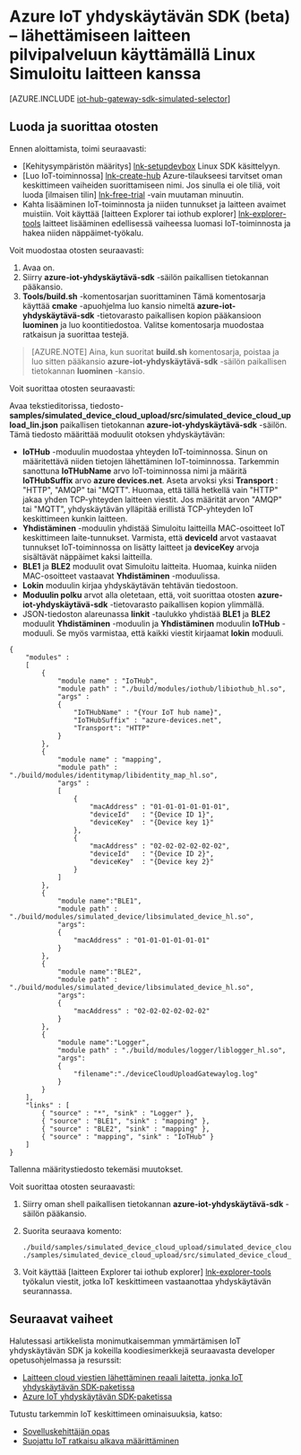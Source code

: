 <properties
    pageTitle="Simuloida laitetta, jonka IoT yhdyskäytävän SDK | Microsoft Azure"
    description="Azure IoT yhdyskäytävän SDK ongelmatilanteita Linux avulla voit havainnollistaa lähettämisen telemetriatietojen Simuloitu laitteesta Azure IoT yhdyskäytävän SDK: N avulla."
    services="iot-hub"
    documentationCenter=""
    authors="chipalost"
    manager="timlt"
    editor=""/>

<tags
     ms.service="iot-hub"
     ms.devlang="cpp"
     ms.topic="article"
     ms.tgt_pltfrm="na"
     ms.workload="na"
     ms.date="08/29/2016"
     ms.author="andbuc"/>


# <a name="azure-iot-gateway-sdk-beta--send-device-to-cloud-messages-with-a-simulated-device-using-linux"></a>Azure IoT yhdyskäytävän SDK (beta) – lähettämiseen laitteen pilvipalveluun käyttämällä Linux Simuloitu laitteen kanssa

[AZURE.INCLUDE [iot-hub-gateway-sdk-simulated-selector](../../includes/iot-hub-gateway-sdk-simulated-selector.md)]

## <a name="build-and-run-the-sample"></a>Luoda ja suorittaa otosten

Ennen aloittamista, toimi seuraavasti:

- [Kehitysympäristön määritys] [ lnk-setupdevbox] Linux SDK käsittelyyn.
- [Luo IoT-toiminnossa] [ lnk-create-hub] Azure-tilaukseesi tarvitset oman keskittimeen vaiheiden suorittamiseen nimi. Jos sinulla ei ole tiliä, voit luoda [ilmaisen tilin] [ lnk-free-trial] -vain muutaman minuutin.
- Kahta lisääminen IoT-toiminnosta ja niiden tunnukset ja laitteen avaimet muistiin. Voit käyttää [laitteen Explorer tai iothub explorer] [ lnk-explorer-tools] laitteet lisääminen edellisessä vaiheessa luomasi IoT-toiminnosta ja hakea niiden näppäimet-työkalu.

Voit muodostaa otosten seuraavasti:

1. Avaa on.
2. Siirry **azure-iot-yhdyskäytävä-sdk** -säilön paikallisen tietokannan pääkansio.
3. **Tools/build.sh** -komentosarjan suorittaminen Tämä komentosarja käyttää **cmake** -apuohjelma luo kansio nimeltä **azure-iot-yhdyskäytävä-sdk** -tietovarasto paikallisen kopion pääkansioon **luominen** ja luo koontitiedostoa. Valitse komentosarja muodostaa ratkaisun ja suorittaa testejä.

> [AZURE.NOTE]  Aina, kun suoritat **build.sh** komentosarja, poistaa ja luo sitten pääkansio **azure-iot-yhdyskäytävä-sdk** -säilön paikallisen tietokannan **luominen** -kansio.

Voit suorittaa otosten seuraavasti:

Avaa tekstieditorissa, tiedosto- **samples/simulated_device_cloud_upload/src/simulated_device_cloud_upload_lin.json** paikallisen tietokannan **azure-iot-yhdyskäytävä-sdk** -säilön. Tämä tiedosto määrittää moduulit otoksen yhdyskäytävän:

- **IoTHub** -moduulin muodostaa yhteyden IoT-toiminnossa. Sinun on määritettävä niiden tietojen lähettäminen IoT-toiminnossa. Tarkemmin sanottuna **IoTHubName** arvo IoT-toiminnossa nimi ja määritä **IoTHubSuffix** arvo **azure devices.net**. Aseta arvoksi yksi **Transport** : "HTTP", "AMQP" tai "MQTT". Huomaa, että tällä hetkellä vain "HTTP" jakaa yhden TCP-yhteyden laitteen viestit. Jos määrität arvon "AMQP" tai "MQTT", yhdyskäytävän ylläpitää erillistä TCP-yhteyden IoT keskittimeen kunkin laitteen.
- **Yhdistäminen** -moduulin yhdistää Simuloitu laitteilla MAC-osoitteet IoT keskittimeen laite-tunnukset. Varmista, että **deviceId** arvot vastaavat tunnukset IoT-toiminnossa on lisätty laitteet ja **deviceKey** arvoja sisältävät näppäimet kaksi laitteilla.
- **BLE1** ja **BLE2** moduulit ovat Simuloitu laitteita. Huomaa, kuinka niiden MAC-osoitteet vastaavat **Yhdistäminen** -moduulissa.
- **Lokin** moduulin kirjaa yhdyskäytävän tehtävän tiedostoon.
- **Moduulin polku** arvot alla oletetaan, että, voit suorittaa otosten **azure-iot-yhdyskäytävä-sdk** -tietovarasto paikallisen kopion ylimmällä.
- JSON-tiedoston alareunassa **linkit** -taulukko yhdistää **BLE1** ja **BLE2** moduulit **Yhdistäminen** -moduulin ja **Yhdistäminen** moduulin **IoTHub** -moduuli. Se myös varmistaa, että kaikki viestit kirjaamat **lokin** moduuli.

```
{
    "modules" :
    [ 
        {
            "module name" : "IoTHub",
            "module path" : "./build/modules/iothub/libiothub_hl.so",
            "args" : 
            {
                "IoTHubName" : "{Your IoT hub name}",
                "IoTHubSuffix" : "azure-devices.net",
                "Transport": "HTTP"
            }
        },
        {
            "module name" : "mapping",
            "module path" : "./build/modules/identitymap/libidentity_map_hl.so",
            "args" : 
            [
                {
                    "macAddress" : "01-01-01-01-01-01",
                    "deviceId"   : "{Device ID 1}",
                    "deviceKey"  : "{Device key 1}"
                },
                {
                    "macAddress" : "02-02-02-02-02-02",
                    "deviceId"   : "{Device ID 2}",
                    "deviceKey"  : "{Device key 2}"
                }
            ]
        },
        {
            "module name":"BLE1",
            "module path" : "./build/modules/simulated_device/libsimulated_device_hl.so",
            "args":
            {
                "macAddress" : "01-01-01-01-01-01"
            }
        },
        {
            "module name":"BLE2",
            "module path" : "./build/modules/simulated_device/libsimulated_device_hl.so",
            "args":
            {
                "macAddress" : "02-02-02-02-02-02"
            }
        },
        {
            "module name":"Logger",
            "module path" : "./build/modules/logger/liblogger_hl.so",
            "args":
            {
                "filename":"./deviceCloudUploadGatewaylog.log"
            }
        }
    ],
    "links" : [
        { "source" : "*", "sink" : "Logger" },
        { "source" : "BLE1", "sink" : "mapping" },
        { "source" : "BLE2", "sink" : "mapping" },
        { "source" : "mapping", "sink" : "IoTHub" }
    ]
}

```

Tallenna määritystiedosto tekemäsi muutokset.

Voit suorittaa otosten seuraavasti:

1. Siirry oman shell paikallisen tietokannan **azure-iot-yhdyskäytävä-sdk** -säilön pääkansio.
2. Suorita seuraava komento:

    ```
    ./build/samples/simulated_device_cloud_upload/simulated_device_cloud_upload_sample ./samples/simulated_device_cloud_upload/src/simulated_device_cloud_upload_lin.json
    ```

3. Voit käyttää [laitteen Explorer tai iothub explorer] [ lnk-explorer-tools] työkalun viestit, jotka IoT keskittimeen vastaanottaa yhdyskäytävän seurannassa.

## <a name="next-steps"></a>Seuraavat vaiheet

Halutessasi artikkelista monimutkaisemman ymmärtämisen IoT yhdyskäytävän SDK ja kokeilla koodiesimerkkejä seuraavasta developer opetusohjelmassa ja resurssit:

- [Laitteen cloud viestien lähettäminen reaali laitetta, jonka IoT yhdyskäytävän SDK-paketissa][lnk-physical-device]
- [Azure IoT yhdyskäytävän SDK-paketissa][lnk-gateway-sdk]

Tutustu tarkemmin IoT keskittimeen ominaisuuksia, katso:

- [Sovelluskehittäjän opas][lnk-devguide]
- [Suojattu IoT ratkaisu alkava määrittäminen][lnk-securing]

<!-- Links -->
[lnk-setupdevbox]: https://github.com/Azure/azure-iot-gateway-sdk/blob/master/doc/devbox_setup.md
[lnk-free-trial]: https://azure.microsoft.com/pricing/free-trial/
[lnk-explorer-tools]: https://github.com/Azure/azure-iot-sdks/blob/master/doc/manage_iot_hub.md
[lnk-gateway-sdk]: https://github.com/Azure/azure-iot-gateway-sdk/

[lnk-physical-device]: iot-hub-gateway-sdk-physical-device.md

[lnk-devguide]: iot-hub-devguide.md
[lnk-securing]: iot-hub-security-ground-up.md
[lnk-create-hub]: iot-hub-create-through-portal.md